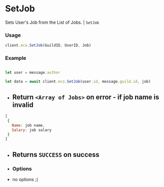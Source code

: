 # SetJob

Sets User's Job from the List of Jobs. | `SetJob`

### Usage

```js
client.eco.SetJob(GuildID, UserID, Job) 
```

### Example

```js

let user = message.author

let data = await client.eco.SetJob(user.id, message.guild.id, job) 
```

- ## Return `<Array of Jobs>` on error - if job name is invalid

```js
[
 {
   Name: job name,
   Salary: job salary
 }
]
```
- ## Returns `SUCCESS` on success

 - ### Options

- no options ;(
